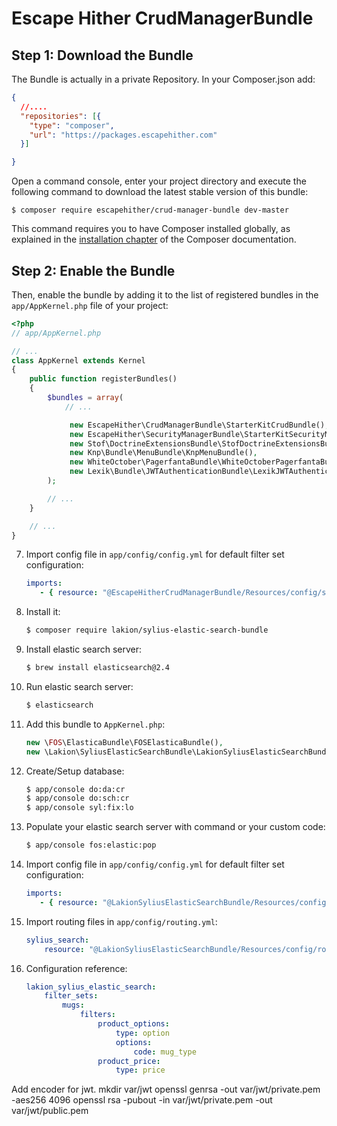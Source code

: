 Escape Hither CrudManagerBundle
===============================

Step 1: Download the Bundle
---------------------------
The Bundle is actually in a private Repository.
In your Composer.json add:
```json
{
  //....
  "repositories": [{
    "type": "composer",
    "url": "https://packages.escapehither.com"
  }]

}
```
Open a command console, enter your project directory and execute the
following command to download the latest stable version of this bundle:

```console
$ composer require escapehither/crud-manager-bundle dev-master
```

This command requires you to have Composer installed globally, as explained
in the [installation chapter](https://getcomposer.org/doc/00-intro.md)
of the Composer documentation.

Step 2: Enable the Bundle
-------------------------

Then, enable the bundle by adding it to the list of registered bundles
in the `app/AppKernel.php` file of your project:

```php
<?php
// app/AppKernel.php

// ...
class AppKernel extends Kernel
{
    public function registerBundles()
    {
        $bundles = array(
            // ...

             new EscapeHither\CrudManagerBundle\StarterKitCrudBundle(),
             new EscapeHither\SecurityManagerBundle\StarterKitSecurityManagerBundle(),
             new Stof\DoctrineExtensionsBundle\StofDoctrineExtensionsBundle(),
             new Knp\Bundle\MenuBundle\KnpMenuBundle(),
             new WhiteOctober\PagerfantaBundle\WhiteOctoberPagerfantaBundle(),
             new Lexik\Bundle\JWTAuthenticationBundle\LexikJWTAuthenticationBundle(),
        );

        // ...
    }

    // ...
}
```

7. Import config file in `app/config/config.yml` for default filter set configuration:

    ```yaml
    imports:
       - { resource: "@EscapeHitherCrudManagerBundle/Resources/config/services.yml" }
    ```



1. Install it:

    ```bash
    $ composer require lakion/sylius-elastic-search-bundle
    ```
2. Install elastic search server:

    ```bash
    $ brew install elasticsearch@2.4
    ```

3. Run elastic search server:

    ```bash
    $ elasticsearch
    ```

4. Add this bundle to `AppKernel.php`:

    ```php
    new \FOS\ElasticaBundle\FOSElasticaBundle(),
    new \Lakion\SyliusElasticSearchBundle\LakionSyliusElasticSearchBundle(),
    ```

5. Create/Setup database:

    ```bash
    $ app/console do:da:cr
    $ app/console do:sch:cr
    $ app/console syl:fix:lo
    ```

6. Populate your elastic search server with command or your custom code:

    ```bash
    $ app/console fos:elastic:pop
    ```

7. Import config file in `app/config/config.yml` for default filter set configuration:

    ```yaml
    imports:
       - { resource: "@LakionSyliusElasticSearchBundle/Resources/config/app/config.yml" }
    ```

8. Import routing files in `app/config/routing.yml`:

    ```yaml
    sylius_search:
        resource: "@LakionSyliusElasticSearchBundle/Resources/config/routing.yml"
    ```

8. Configuration reference:

    ```yaml
    lakion_sylius_elastic_search:
        filter_sets:
            mugs:
                filters:
                    product_options:
                        type: option
                        options:
                            code: mug_type
                    product_price:
                        type: price
    ```
 Add encoder for jwt.
mkdir var/jwt
openssl genrsa -out var/jwt/private.pem -aes256 4096
openssl rsa -pubout -in var/jwt/private.pem -out var/jwt/public.pem


